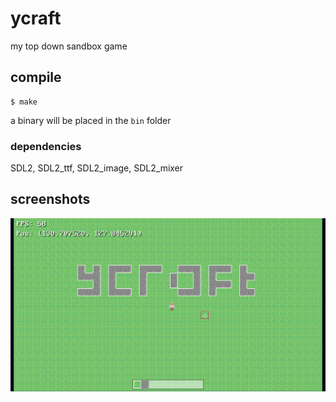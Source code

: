 # ycraft
my top down sandbox game

## compile
```
$ make
```

a binary will be placed in the `bin` folder

### dependencies
SDL2, SDL2_ttf, SDL2_image, SDL2_mixer

## screenshots
<img src="/img/screenshot.png">
